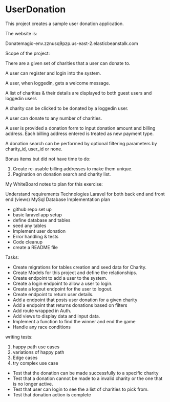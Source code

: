 # UserDonation

This project creates a sample user donation application.

The website is:

Donatemagic-env.zznusq9pzp.us-east-2.elasticbeanstalk.com

Scope of the project:

There are a given set of charities that a user can donate to.

A user can register and login into the system.

A user, when loggedin, gets a welcome message.

A list of charities & their details are displayed to both guest users and loggedin users

A charity can be clicked to be donated by a loggedin user.

A user can donate to any number of charities.

A user is provided a donation form to input donation amount and billing address. Each billing address entered is treated as new payment type.

A donation search can be performed by optional filtering parameters by charity_id, user_id or none.


Bonus items but did not have time to do:
1. Create re-usable billing addresses to make them unique.
2. Pagination on donation search and charity list.

My WhiteBoard notes to plan for this exercise:

Understand requirements
Technologies
   Laravel for both back end and front end (views)
   MySql Database
Implementation plan
- github repo set up
- basic laravel app setup
- define database and tables
- seed any tables
- Implement user donation
- Error handling & tests 
- Code cleanup
- create a README file

Tasks:

- Create migrations for tables creation and seed data for Charity.
- Create Models for this project and define the relationships.
- Create endpoint to add a user to the system.
- Create a login endpoint to allow a user to login.
- Create a logout endpoint for the user to logout.
- Create endpoint to return user details.
- Add a endpoint that posts user donation for a given charity
- Add a endpoint that returns donations based on filters
- Add route wrapped in Auth.
- Add views to display data and input data.
- Implement a function to find the winner and end the game
- Handle any race conditions

writing tests:
1. happy path use cases
2. variations of happy path
3. Edge cases
4. try complex use case


- Test that the donation can be made successfully to a specific charity
- Test that a donation cannot be made to a invalid charity or the one that is no longer active.
- Test that user can login to see the a list of charities to pick from.
- Test that donation action is complete



